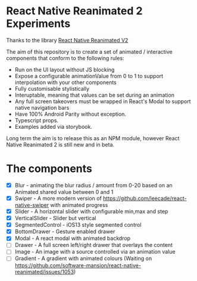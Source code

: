 # React Native Reanimated 2 Experiments

Thanks to the library [React Native Reanimated V2](https://github.com/software-mansion/react-native-reanimated)

The aim of this repository is to create a set of animated / interactive components that conform to the following rules:

- Run on the UI layout without JS blocking
- Expose a configurable animationValue from 0 to 1 to support interpolation with your other components
- Fully customisable stylistically
- Interuptable, meaning that values can be set during an animation
- Any full screen takeovers must be wrapped in React's Modal to support native navigation bars
- Have 100% Android Parity without exception.
- Typescript props.
- Examples added via storybook.

Long term the aim is to release this as an NPM module, however React Native Reanimated 2 is still new and in beta.

# The components

- [x] Blur - animating the blur radius / amount from 0-20 based on an Animated shared value between 0 and 1
- [x] Swiper - A more modern version of https://github.com/leecade/react-native-swiper with animated progress
- [x] Slider - A horizontal slider with configurable min,max and step
- [x] VerticalSlider - Slider but vertical
- [x] SegmentedControl - iOS13 style segmented control
- [x] BottomDrawer - Gesture enabled drawer
- [x] Modal - A react modal with animated backdrop
- [ ] Drawer - A full screen left/right drawer that overlays the content
- [ ] Image - An image with a source controlled via an animation value
- [ ] Gradient - A gradient with animated colours (Waiting on https://github.com/software-mansion/react-native-reanimated/issues/1053)

